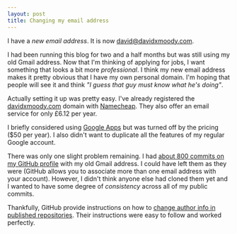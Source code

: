 ```yaml
---
layout: post
title: Changing my email address
---
```


I have a *new email address*. It is now <david@davidxmoody.com>. 


I had been running this blog for two and a half months but was still using my old Gmail address. Now that I'm thinking of applying for jobs, I want something that looks a bit more *professional*. I think my new email address makes it pretty obvious that I have my own personal domain. I'm hoping that people will see it and think *"I guess that guy must know what he's doing"*. 

Actually setting it up was pretty easy. I've already registered the [davidxmoody.com](http://davidxmoody.com/) domain with [Namecheap](https://www.namecheap.com/). They also offer an email service for only £6.12 per year.

I briefly considered using [Google Apps](http://www.google.com/work/apps/business/) but was turned off by the pricing ($50 per year). I also didn't want to duplicate all the features of my regular Google account. 

There was only one slight problem remaining. I had [about 800 commits on my GitHub profile](https://github.com/davidxmoody) with my old Gmail address. I could have left them as they were (GitHub allows you to associate more than one email address with your account). However, I didn't think anyone else had cloned them yet and I wanted to have some degree of *consistency* across all of my public commits. 

Thankfully, GitHub provide instructions on how to [change author info in published repositories](https://help.github.com/articles/changing-author-info/). Their instructions were easy to follow and worked perfectly. 
